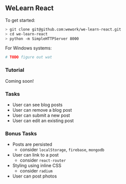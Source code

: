 ## WeLearn React

To get started:

```sh
> git clone git@github.com:wework/we-learn-react.git
> cd we-learn-react
> python -m SimpleHTTPServer 8000
```

For Windows systems:

```sh
# TODO figure out wat
```

### Tutorial

Coming soon!

### Tasks

* User can see blog posts
* User can remove a blog post
* User can submit a new post
* User can edit an existing post

### Bonus Tasks

* Posts are persisted
  * consider `localStorage`, `firebase`, `mongodb`
* User can link to a post
  * consider `react-router`
* Styling using inline CSS
  * consider `radium`
* User can post photos
